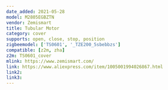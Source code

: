 ```yaml
---
date_added: 2021-05-28
model: M2805EGBZTN
vendor: Zemismart
title: Tubular Motor
category: cover
supports: open, close, stop, position
zigbeemodel: ['TS0601', '_TZE200_5sbebbzs']
compatible: [z2m, zha]
z2m: TS0601_cover
mlink: https://www.zemismart.com/
link: https://www.aliexpress.com/item/1005001994026867.html
link2: 
link3: 
---
```


